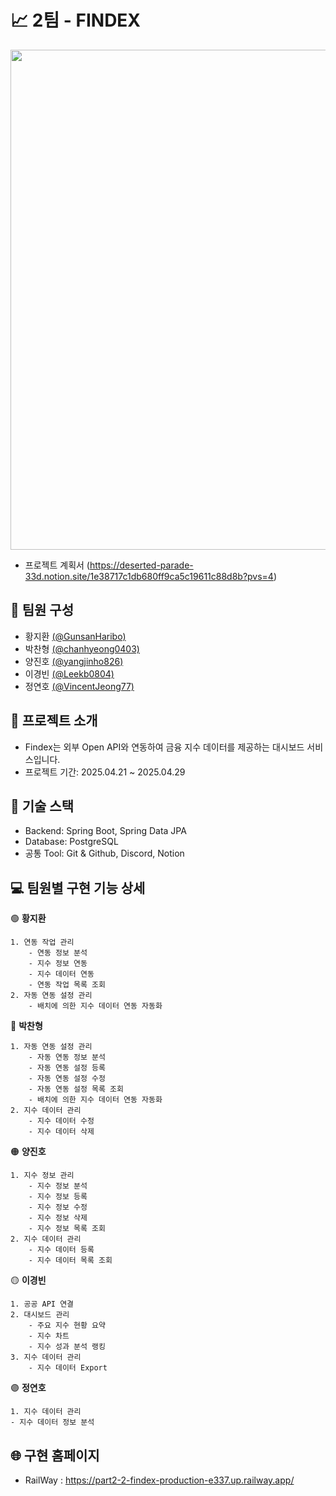 # 📈 2팀 - FINDEX
<img src="https://github.com/user-attachments/assets/cb7c263f-2405-4f7e-bc3b-ceec6eed8d3f" width="800">

- 프로젝트 계획서 (https://deserted-parade-33d.notion.site/1e38717c1db680ff9ca5c19611c88d8b?pvs=4)

## 🏃 팀원 구성
- 황지환 [(@GunsanHaribo)](https://github.com/GunsanHaribo)  
- 박찬형 [(@chanhyeong0403)](https://github.com/chanhyeong0403)  
- 양진호 [(@yangjinho826)](https://github.com/yangjinho826)  
- 이경빈 [(@Leekb0804)](https://github.com/Leekb0804)  
- 정연호 [(@VincentJeong77)](https://github.com/VincentJeong77)

## 📄 프로젝트 소개
- Findex는 외부 Open API와 연동하여 금융 지수 데이터를 제공하는 대시보드 서비스입니다.
- 프로젝트 기간: 2025.04.21 ~ 2025.04.29

## 🍃 기술 스택
- Backend: Spring Boot, Spring Data JPA
- Database: PostgreSQL
- 공통 Tool: Git & Github, Discord, Notion


## 💻 팀원별 구현 기능 상세
🟢 **황지환**
~~~text
1. 연동 작업 관리
    - 연동 정보 분석
    - 지수 정보 연동
    - 지수 데이터 연동
    - 연동 작업 목록 조회
2. 자동 연동 설정 관리
    - 배치에 의한 지수 데이터 연동 자동화
~~~

🔵 **박찬형**
~~~text
1. 자동 연동 설정 관리
    - 자동 연동 정보 분석
    - 자동 연동 설정 등록
    - 자동 연동 설정 수정
    - 자동 연동 설정 목록 조회
    - 배치에 의한 지수 데이터 연동 자동화
2. 지수 데이터 관리
    - 지수 데이터 수정
    - 지수 데이터 삭제
~~~

🟠 **양진호**
~~~text
1. 지수 정보 관리
    - 지수 정보 분석
    - 지수 정보 등록
    - 지수 정보 수정
    - 지수 정보 삭제
    - 지수 정보 목록 조회
2. 지수 데이터 관리
    - 지수 데이터 등록
    - 지수 데이터 목록 조회
~~~

🟡 **이경빈**
~~~text
1. 공공 API 연결
2. 대시보드 관리
    - 주요 지수 현황 요약
    - 지수 차트
    - 지수 성과 분석 랭킹
3. 지수 데이터 관리
    - 지수 데이터 Export
~~~

🟣 **정연호**
~~~text
1. 지수 데이터 관리
- 지수 데이터 정보 분석
~~~

## 🌐 구현 홈페이지
- RailWay : https://part2-2-findex-production-e337.up.railway.app/
